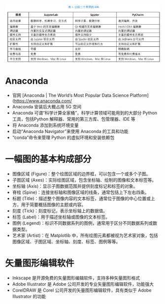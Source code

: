 ![](../photo/Pasted%20image%2020230724092139.png)
#  Anaconda
- 官网 [Anaconda | The World’s Most Popular Data Science Platform](https://www.anaconda.com/
- Anaconda 安装后大概占用 5G 空间
- Anaconda 可谓“科学计算全家桶”，科学计算领域可能用到的大部分 Python 工具，包括Python 解释器、常用的第三方库、包管理器、IDE 等
- 将 Anaconda 添加到系统环境变量
- 启动“Anaconda Navigator”来使用 Anaconda 的工具和功能
- “conda”命令来管理 Python 的虚拟环境和安装依赖包

# 一幅图的基本构成部分
- 图像区域 (Figure)：整个绘图区域的边界框，可以包含一个或多个子图。
- 子图区域 (Axes)：实际绘图区域，包含坐标轴、绘制的图像和文本标签等。
- 坐标轴 (Axis)：显示子图数据范围并提供刻度标记和标签的对象。
- 脊柱 (Spine)：连接坐标轴和图像区域的线条，通常包括上下左右四条。
- 标题 (Title)：描述整个图像内容的文本标签，通常位于图像的中心位置或上方，用于简要概括图像的主题或内容。
- 刻度 (Tick)：刻度标记，表示坐标轴上的数据值。
- 标签 (Label)：用于描述坐标轴或图像的文本标签。
- 图例 (Legend)：标识不同数据系列的图例，通常用于区分不同数据系列或数据类型。
- 艺术家 (Artist)：在 Matplotlib 中，所有绘图元素都被视为艺术家对象，包括图像区域、子图区域、坐标轴、刻度、标签、图例等等。

# 矢量图形编辑软件
- Inkscape 是开源免费的矢量图形编辑软件，支持多种矢量图形格式
- Adobe Illustrator 是 Adobe 公司开发的专业矢量图形编辑软件，功能强大
- CorelDRAW 是 Corel 公司开发的矢量图形编辑软件，具有类似于 Adobe Illustrator 的功能